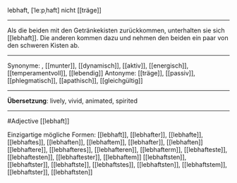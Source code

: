 lebhaft, [ˈleːpˌhaft]
nicht [[träge]]

---
Als die beiden mit den Getränkekisten zurückkommen, unterhalten sie sich [[lebhaft]].
Die anderen kommen dazu und nehmen den beiden ein paar von den schweren Kisten ab. 

---
Synonyme: , [[munter]], [[dynamisch]], [[aktiv]], [[energisch]], [[temperamentvoll]], [[lebendig]]
Antonyme: [[träge]], [[passiv]], [[phlegmatisch]], [[apathisch]], [[gleichgültig]]

---
**Übersetzung**:
lively, vivid, animated, spirited

---
#Adjective [[lebhaft]]


Einzigartige mögliche Formen: 
[[lebhaft]], [[lebhafter]], [[lebhafte]], [[lebhaftes]], [[lebhaften]], [[lebhaftem]], [[lebhafter]], [[lebhaften]]
[[lebhaftere]], [[lebhafteres]], [[lebhafteren]], [[lebhafterm]], [[lebhafteste]], [[lebhaftesten]], [[lebhaftester]], [[lebhaftem]]
[[lebhaftsten]], [[lebhaftster]], [[lebhaftste]], [[lebhaftstes]], [[lebhaftsten]], [[lebhaftstem]], [[lebhaftster]], [[lebhaftsten]]